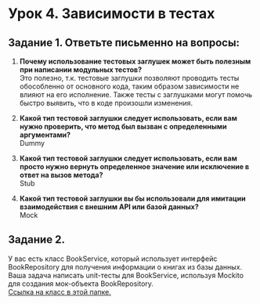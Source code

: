 # Урок 4. Зависимости в тестах

## Задание 1. Ответьте письменно на вопросы:

1)  **Почему использование тестовых заглушек может быть полезным при написании модульных тестов?**  
    Это полезно, т.к. тестовые заглушки позволяют проводить тесты обособленно от основного кода, таким образом зависимости не влияют на его исполнение. Также тесты с заглушками могут помочь быстро выявить, что в коде произошли изменения.

2) **Какой тип тестовой заглушки следует использовать, если вам нужно проверить, что метод был вызван с определенными аргументами?**  
   Dummy
3) **Какой тип тестовой заглушки следует использовать, если вам просто нужно вернуть определенное значение или исключение в ответ на вызов метода?**  
   Stub
4) **Какой тип тестовой заглушки вы бы использовали для имитации  взаимодействия с внешним API или базой данных?**  
   Mock

## Задание 2.

У вас есть класс BookService, который использует интерфейс BookRepository для получения информации о книгах из базы данных. Ваша задача написать unit-тесты для BookService, используя Mockito для создания мок-объекта BookRepository.  
[Ссылка на класс в этой папке.](BookServiceTest.java)